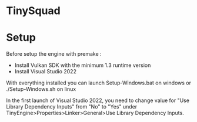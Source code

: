 # TinySquad

# Setup
Before setup the engine with premake :
- Install Vulkan SDK with the minimum 1.3 runtime version
- Install Visual Studio 2022

With everything installed you can launch Setup-Windows.bat on windows or ./Setup-Windows.sh on linux

In the first launch of Visual Studio 2022, you need to change value for "Use Library Dependency Inputs" from "No" to "Yes" under TinyEngine>Properties>Linker>General>Use Library Dependency Inputs.
